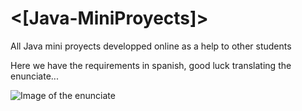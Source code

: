# <[Java-MiniProyects]>
All Java mini proyects developped online as a help to other students

Here we have the requirements in spanish, good luck translating the enunciate...

![Image of the enunciate](https://github.com/GrenRadon/JavaMiniProyects-/blob/main/stacks%20with%20POO/Enunciate/279721373_812196976408859_4920041543903799202_n.jpg?raw=true)

